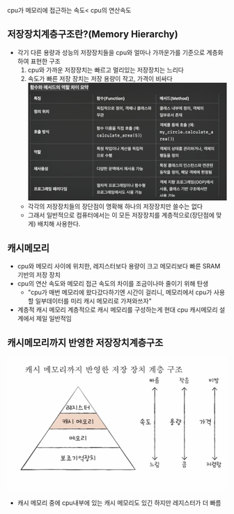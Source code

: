 cpu가 메모리에 접근하는 속도< cpu의 연산속도
## 저장장치계층구조란?(Memory Hierarchy)
- 각기 다른 용량과 성능의 저장장치들을 cpu와 얼마나 가까운가를 기준으로 계층화하여 표현한 구조
	1.  cpu와 가까운 저장장치는 빠르고 멀리있는 저장장치는 느리다
	2.  속도가 빠른 저장 장치는 저장 용량이 작고, 가격이 비싸다
	![](../../../../01_daily_diary/pic/Screenshot%204.png)
	- 각각의 저장장치들의 장단점이 명확해 하나의 저장장치만 쓸수는 없다
	- 그래서 일반적으로 컴퓨터에서는 이 모든 저장장치를 계층적으로(장단점에 맞게) 배치해 사용한다.

## 캐시메모리
- cpu와 메모리 사이에 위치한, 레지스터보다 용량이 크고 메모리보다 빠른 SRAM 기반의 저장 장치
- cpu의 연산 속도와 메모리 접근 속도의 차이를 조금이나마 줄이기 위해 탄생
	- "cpu가 매번 메모리에 왔다갔다하기엔 시간이 걸리니, 메모리에서 cpu가 사용할 일부데이터를 미리 캐시 메모리로 가져와쓰자"
- 계층적 캐시 메모리
	계층적으로 캐시 메모리를 구성하는게 현대 cpu 캐시메모리 설계에서 제일 일반적임
## 캐시메모리까지 반영한 저장장치계층구조
![](../Screenshot%201.png)
- 캐시 메모리 중에 cpu내부에 있는 캐시 메모리도 있긴 하지만 레지스터가 더 빠름

